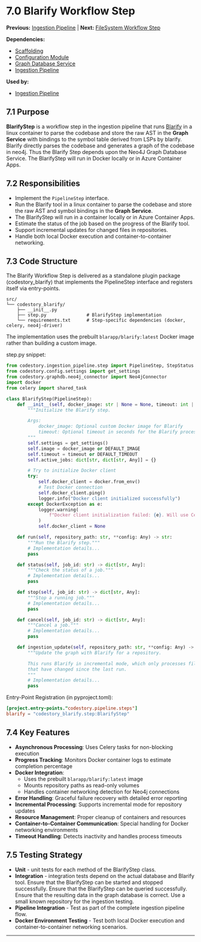 # 7.0 Blarify Workflow Step

**Previous:** [Ingestion Pipeline](../06-ingestion-pipeline/ingestion-pipeline.md) | **Next:** [FileSystem Workflow Step](../08-filesystem-step/filesystem-step.md)

**Dependencies:** 
- [Scaffolding](../02-scaffolding/scaffolding.md)
- [Configuration Module](../03-configuration/configuration.md)
- [Graph Database Service](../04-graph-database/graph-database.md)
- [Ingestion Pipeline](../06-ingestion-pipeline/ingestion-pipeline.md)

**Used by:**
- [Ingestion Pipeline](../06-ingestion-pipeline/ingestion-pipeline.md)

## 7.1 Purpose

**BlarifyStep** is a workflow step in the ingestion pipeline that runs [Blarify](https://github.com/blarApp/blarify) in a linux container to parse the codebase and store the raw AST in the **Graph Service** with bindings to the symbol table derived from LSPs by blarify. Blarify directly parses the codebase and generates a graph of the codebase in neo4j. Thus the Blarify Step depends upon the Neo4J Graph Database Service. The BlarifyStep will run in Docker locally or in Azure Container Apps. 

## 7.2 Responsibilities

- Implement the `PipelineStep` interface.
- Run the Blarify tool in a linux container to parse the codebase and store the raw AST and symbol bindings in the **Graph Service**.
- The BlarifyStep will run in a container locally or in Azure Container Apps.
- Estimate the status of the job based on the progress of the Blarify tool.
- Support incremental updates for changed files in repositories.
- Handle both local Docker execution and container-to-container networking.

## 7.3 Code Structure

The Blarify Workflow Step is delivered as a standalone plugin package (codestory_blarify) that implements the PipelineStep interface and registers itself via entry-points.

```text
src/
└── codestory_blarify/
    ├── __init__.py
    ├── step.py               # BlarifyStep implementation
    └── requirements.txt      # Step-specific dependencies (docker, celery, neo4j-driver)
```

The implementation uses the prebuilt `blarapp/blarify:latest` Docker image rather than building a custom image.

step.py snippet:

```python
from codestory.ingestion_pipeline.step import PipelineStep, StepStatus
from codestory.config.settings import get_settings
from codestory.graphdb.neo4j_connector import Neo4jConnector
import docker
from celery import shared_task

class BlarifyStep(PipelineStep):
    def __init__(self, docker_image: str | None = None, timeout: int | None = None):
        """Initialize the Blarify step.

        Args:
            docker_image: Optional custom Docker image for Blarify
            timeout: Optional timeout in seconds for the Blarify process
        """
        self.settings = get_settings()
        self.image = docker_image or DEFAULT_IMAGE
        self.timeout = timeout or DEFAULT_TIMEOUT
        self.active_jobs: dict[str, dict[str, Any]] = {}

        # Try to initialize Docker client
        try:
            self.docker_client = docker.from_env()
            # Test Docker connection
            self.docker_client.ping()
            logger.info("Docker client initialized successfully")
        except DockerException as e:
            logger.warning(
                f"Docker client initialization failed: {e}. Will use Celery task."
            )
            self.docker_client = None

    def run(self, repository_path: str, **config: Any) -> str:
        """Run the Blarify step."""
        # Implementation details...
        pass

    def status(self, job_id: str) -> dict[str, Any]:
        """Check the status of a job."""
        # Implementation details...
        pass

    def stop(self, job_id: str) -> dict[str, Any]:
        """Stop a running job."""
        # Implementation details...
        pass

    def cancel(self, job_id: str) -> dict[str, Any]:
        """Cancel a job."""
        # Implementation details...
        pass

    def ingestion_update(self, repository_path: str, **config: Any) -> str:
        """Update the graph with Blarify for a repository.

        This runs Blarify in incremental mode, which only processes files
        that have changed since the last run.
        """
        # Implementation details...
        pass
```

Entry-Point Registration (in pyproject.toml):
```toml 
[project.entry-points."codestory.pipeline.steps"]
blarify = "codestory_blarify.step:BlarifyStep"
```

## 7.4 Key Features

- **Asynchronous Processing**: Uses Celery tasks for non-blocking execution
- **Progress Tracking**: Monitors Docker container logs to estimate completion percentage
- **Docker Integration**: 
  - Uses the prebuilt `blarapp/blarify:latest` image
  - Mounts repository paths as read-only volumes
  - Handles container networking detection for Neo4j connections
- **Error Handling**: Graceful failure recovery with detailed error reporting
- **Incremental Processing**: Supports incremental mode for repository updates
- **Resource Management**: Proper cleanup of containers and resources
- **Container-to-Container Communication**: Special handling for Docker networking environments
- **Timeout Handling**: Detects inactivity and handles process timeouts

## 7.5 Testing Strategy

- **Unit** - unit tests for each method of the BlarifyStep class.
- **Integration** - integration tests depend on the actual database and Blarify tool. Ensure that the BlarifyStep can be started and stopped successfully. Ensure that the BlarifyStep can be queried successfully. Ensure that the resulting data in the graph database is correct. Use a small known repository for the ingestion testing. 
- **Pipeline Integration** - Test as part of the complete ingestion pipeline flow.
- **Docker Environment Testing** - Test both local Docker execution and container-to-container networking scenarios.


---